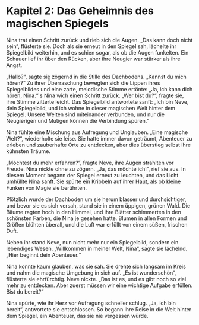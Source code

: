 # Kapitel 2: Das Geheimnis des magischen Spiegels

Nina trat einen Schritt zurück und rieb sich die Augen. „Das kann doch nicht sein“, flüsterte sie. Doch als sie erneut in den Spiegel sah, lächelte ihr Spiegelbild weiterhin, und es schien sogar, als ob die Augen funkelten. Ein Schauer lief ihr über den Rücken, aber ihre Neugier war stärker als ihre Angst.

„Hallo?“, sagte sie zögernd in die Stille des Dachbodens. „Kannst du mich hören?“ Zu ihrer Überraschung bewegten sich die Lippen ihres Spiegelbildes und eine zarte, melodische Stimme ertönte: „Ja, ich kann dich hören, Nina.“
s
Nina wich einen Schritt zurück. „Wer bist du?“, fragte sie, ihre Stimme zitterte leicht. Das Spiegelbild antwortete sanft: „Ich bin Neve, dein Spiegelbild, und ich wohne in dieser magischen Welt hinter dem Spiegel. Unsere Welten sind miteinander verbunden, und nur die Neugierigen und Mutigen können die Verbindung spüren.“

Nina fühlte eine Mischung aus Aufregung und Unglauben. „Eine magische Welt?“, wiederholte sie leise. Sie hatte immer davon geträumt, Abenteuer zu erleben und zauberhafte Orte zu entdecken, aber dies überstieg selbst ihre kühnsten Träume.

„Möchtest du mehr erfahren?“, fragte Neve, ihre Augen strahlten vor Freude. Nina nickte ohne zu zögern. „Ja, das möchte ich!“, rief sie aus. In diesem Moment begann der Spiegel erneut zu leuchten, und das Licht umhüllte Nina sanft. Sie spürte ein Kribbeln auf ihrer Haut, als ob kleine Funken von Magie sie berührten.

Plötzlich wurde der Dachboden um sie herum blasser und durchsichtiger, und bevor sie es sich versah, stand sie in einem üppigen, grünen Wald. Die Bäume ragten hoch in den Himmel, und ihre Blätter schimmerten in den schönsten Farben, die Nina je gesehen hatte. Blumen in allen Formen und Größen blühten überall, und die Luft war erfüllt von einem süßen, frischen Duft.

Neben ihr stand Neve, nun nicht mehr nur ein Spiegelbild, sondern ein lebendiges Wesen. „Willkommen in meiner Welt, Nina“, sagte sie lächelnd. „Hier beginnt dein Abenteuer.“

Nina konnte kaum glauben, was sie sah. Sie drehte sich langsam im Kreis und nahm die magische Umgebung in sich auf. „Es ist wunderschön“, flüsterte sie ehrfürchtig. Neve nickte. „Das ist es, und es gibt noch so viel mehr zu entdecken. Aber zuerst müssen wir eine wichtige Aufgabe erfüllen. Bist du bereit?“

Nina spürte, wie ihr Herz vor Aufregung schneller schlug. „Ja, ich bin bereit“, antwortete sie entschlossen. So begann ihre Reise in die Welt hinter dem Spiegel, ein Abenteuer, das sie nie vergessen würde.